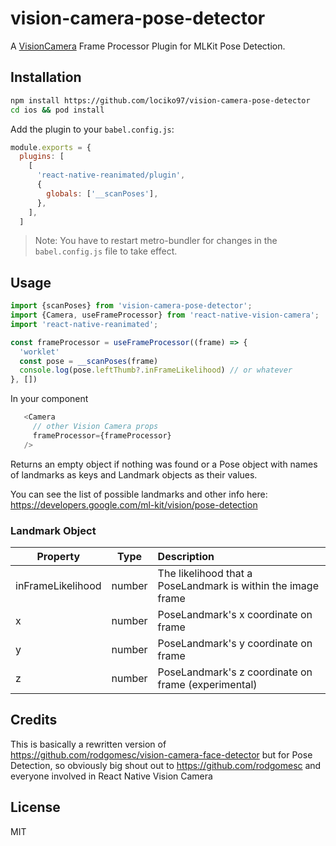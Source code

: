 # vision-camera-pose-detector

A [VisionCamera](https://github.com/mrousavy/react-native-vision-camera) Frame Processor Plugin for MLKit Pose Detection.

## Installation

```sh
npm install https://github.com/lociko97/vision-camera-pose-detector
cd ios && pod install
```

Add the plugin to your `babel.config.js`:

```js
module.exports = {
  plugins: [
    [
      'react-native-reanimated/plugin',
      {
        globals: ['__scanPoses'],
      },
    ],
  ]
```

> Note: You have to restart metro-bundler for changes in the `babel.config.js` file to take effect.

## Usage

```javascript
import {scanPoses} from 'vision-camera-pose-detector';
import {Camera, useFrameProcessor} from 'react-native-vision-camera';
import 'react-native-reanimated';

const frameProcessor = useFrameProcessor((frame) => {
  'worklet'
  const pose = __scanPoses(frame)
  console.log(pose.leftThumb?.inFrameLikelihood) // or whatever
}, [])
```
In your component
 ``` javascript
    <Camera
      // other Vision Camera props
      frameProcessor={frameProcessor}
    />

```

Returns an empty object if nothing was found or a Pose object with names of landmarks as keys and Landmark objects as their values.

You can see the list of possible landmarks and other info here: https://developers.google.com/ml-kit/vision/pose-detection


### Landmark Object
| Property          |  Type  | Description                              |
| ------------------------- | :----: | :--------------------------------------- |
| inFrameLikelihood | number | The likelihood that a PoseLandmark is within the image frame |
| x | number | PoseLandmark's x coordinate on frame |
| y | number | PoseLandmark's y coordinate on frame |
| z | number | PoseLandmark's z coordinate on frame (experimental) |



## Credits

This is basically a rewritten version of https://github.com/rodgomesc/vision-camera-face-detector but for Pose Detection, so obviously big shout out to https://github.com/rodgomesc and everyone involved in React Native Vision Camera


## License

MIT
